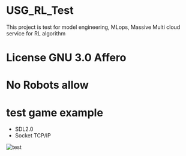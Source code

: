# USG_RL_Test
This project is test for model engineering, MLops, Massive Multi cloud service for RL algorithm

# License GNU 3.0 Affero
# No Robots allow

# test game example
- SDL2.0
- Socket TCP/IP

![test](https://user-images.githubusercontent.com/47798805/230782492-e7639f0b-4253-4cdb-b171-42050b61c4ff.gif)

